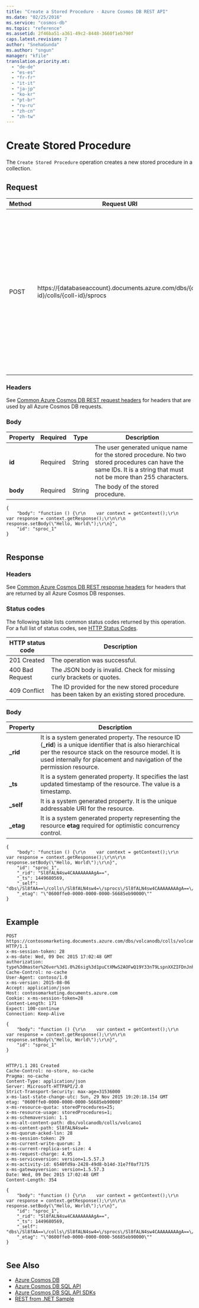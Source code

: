 ```yaml
---
title: "Create a Stored Procedure - Azure Cosmos DB REST API"
ms.date: "02/25/2016"
ms.service: "cosmos-db"
ms.topic: "reference"
ms.assetid: 2f46ba51-a361-49c2-8448-3660f1eb790f
caps.latest.revision: 7
author: "SnehaGunda"
ms.author: "sngun"
manager: "kfile"
translation.priority.mt: 
  - "de-de"
  - "es-es"
  - "fr-fr"
  - "it-it"
  - "ja-jp"
  - "ko-kr"
  - "pt-br"
  - "ru-ru"
  - "zh-cn"
  - "zh-tw"
---
```

# Create Stored Procedure
The `Create Stored Procedure` operation creates a new stored procedure in a collection.  
  
## Request  
  
|Method|Request URI|Description|  
|------------|-----------------|-----------------|  
|POST|https://{databaseaccount}.documents.azure.com/dbs/{db-id}/colls/{coll-id}/sprocs|The {databaseaccount} is the name of the Azure Cosmos DB account created under your subscription. The {db-id} value is the user generated name/ID of the database where the stored procedure is created, not the system generated ID (rid). The {coll-id} value is the name of the collection where the stored procedure is created.|  
  
### Headers  
 See [Common Azure Cosmos DB REST request headers](common-cosmosdb-rest-request-headers.md) for headers that are used by all Azure Cosmos DB requests.  
  
### Body  
  
|Property|Required|Type|Description|  
|--------------|--------------|----------|-----------------|  
|**id**|Required|String|The user generated unique name for the stored procedure. No two stored procedures can have the same IDs. It is a string that must not be more than 255 characters.|  
|**body**|Required|String|The body of the stored procedure.|  
  
```  
{  
    "body": "function () {\r\n    var context = getContext();\r\n    var response = context.getResponse();\r\n\r\n    response.setBody(\"Hello, World\");\r\n}",  
    "id": "sproc_1"  
}  
  
```  
  
## Response  
  
### Headers  
 See [Common Azure Cosmos DB REST response headers](common-cosmosdb-rest-response-headers.md) for headers that are returned by all Azure Cosmos DB responses.  
  
### Status codes  
 The following table lists common status codes returned by this operation. For a full list of status codes, see [HTTP Status Codes](https://msdn.microsoft.com/library/azure/dn783364.aspx).  
  
|HTTP status code|Description|  
|----------------------|-----------------|  
|201 Created|The operation was successful.|  
|400 Bad Request|The JSON body is invalid. Check for missing curly brackets or quotes.|  
|409 Conflict|The ID provided for the new stored procedure has been taken by an existing stored procedure.|  
  
### Body  
  
|Property|Description|  
|--------------|-----------------|  
|**_rid**|It is a system generated property. The resource ID (**_rid**) is a unique identifier that is also hierarchical per the resource stack on the resource model. It is used internally for placement and navigation of the permission resource.|  
|**_ts**|It is a system generated property. It specifies the last updated timestamp of the resource. The value is a timestamp.|  
|**_self**|It is a system generated property. It is the unique addressable URI for the resource.|  
|**_etag**|It is a system generated property representing the resource **etag** required for optimistic concurrency control.|  
  
```  
{  
    "body": "function () {\r\n    var context = getContext();\r\n    var response = context.getResponse();\r\n\r\n    response.setBody(\"Hello, World\");\r\n}",  
    "id": "sproc_1",  
    "_rid": "Sl8fALN4sw4CAAAAAAAAgA==",  
    "_ts": 1449680569,  
    "_self": "dbs\/Sl8fAA==\/colls\/Sl8fALN4sw4=\/sprocs\/Sl8fALN4sw4CAAAAAAAAgA==\/",  
    "_etag": "\"0600ffe0-0000-0000-0000-56685eb90000\""  
}  
  
```  
  
## Example  
  
```  
POST https://contosomarketing.documents.azure.com/dbs/volcanodb/colls/volcano1/sprocs HTTP/1.1  
x-ms-session-token: 28  
x-ms-date: Wed, 09 Dec 2015 17:02:48 GMT  
authorization: type%3dmaster%26ver%3d1.0%26sig%3d1puCtXMwS2AOFwQ19Y33nT9LspnXXZIFDnJnh%2b%2bOCKk%3d  
Cache-Control: no-cache  
User-Agent: contoso/1.0  
x-ms-version: 2015-08-06  
Accept: application/json  
Host: contosomarketing.documents.azure.com  
Cookie: x-ms-session-token=28  
Content-Length: 171  
Expect: 100-continue  
Connection: Keep-Alive  
  
{  
    "body": "function () {\r\n    var context = getContext();\r\n    var response = context.getResponse();\r\n\r\n    response.setBody(\"Hello, World\");\r\n}",  
    "id": "sproc_1"  
}  
  
```  
  
```  
HTTP/1.1 201 Created  
Cache-Control: no-store, no-cache  
Pragma: no-cache  
Content-Type: application/json  
Server: Microsoft-HTTPAPI/2.0  
Strict-Transport-Security: max-age=31536000  
x-ms-last-state-change-utc: Sun, 29 Nov 2015 19:20:18.154 GMT  
etag: "0600ffe0-0000-0000-0000-56685eb90000"  
x-ms-resource-quota: storedProcedures=25;  
x-ms-resource-usage: storedProcedures=1;  
x-ms-schemaversion: 1.1  
x-ms-alt-content-path: dbs/volcanodb/colls/volcano1  
x-ms-content-path: Sl8fALN4sw4=  
x-ms-quorum-acked-lsn: 28  
x-ms-session-token: 29  
x-ms-current-write-quorum: 3  
x-ms-current-replica-set-size: 4  
x-ms-request-charge: 4.95  
x-ms-serviceversion: version=1.5.57.3  
x-ms-activity-id: 6540fd9a-2428-49d8-b14d-31e7f0af7175  
x-ms-gatewayversion: version=1.5.57.3  
Date: Wed, 09 Dec 2015 17:02:48 GMT  
Content-Length: 354  
  
{  
    "body": "function () {\r\n    var context = getContext();\r\n    var response = context.getResponse();\r\n\r\n    response.setBody(\"Hello, World\");\r\n}",  
    "id": "sproc_1",  
    "_rid": "Sl8fALN4sw4CAAAAAAAAgA==",  
    "_ts": 1449680569,  
    "_self": "dbs\/Sl8fAA==\/colls\/Sl8fALN4sw4=\/sprocs\/Sl8fALN4sw4CAAAAAAAAgA==\/",  
    "_etag": "\"0600ffe0-0000-0000-0000-56685eb90000\""  
}  
  
```  
  
## See Also  
* [Azure Cosmos DB](https://docs.microsoft.com/azure/cosmos-db/introduction) 
* [Azure Cosmos DB SQL API](https://docs.microsoft.com/azure/cosmos-db/sql-api-introduction)   
* [Azure Cosmos DB SQL API SDKs](/azure/cosmos-db/sql-api-sdk-dotnet)    
* [REST from .NET Sample](https://github.com/Azure/azure-documentdb-dotnet/tree/master/samples/rest-from-.net)  
  
  

